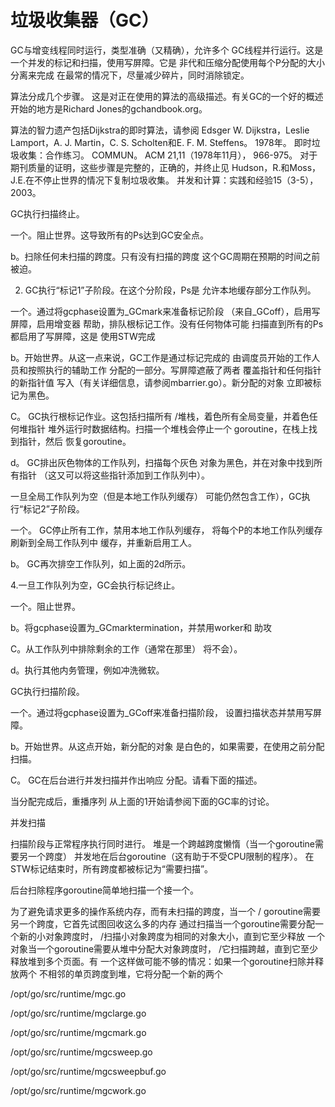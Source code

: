 
# 垃圾收集器（GC）

  GC与增变线程同时运行，类型准确（又精确），允许多个
 GC线程并行运行。这是一个并发的标记和扫描，使用写屏障。它是
非代和压缩分配使用每个P分配的大小分离来完成
在最常的情况下，尽量减少碎片，同时消除锁定。

算法分成几个步骤。
这是对正在使用的算法的高级描述。有关GC的一个好的概述
开始的地方是Richard Jones的gchandbook.org。

算法的智力遗产包括Dijkstra的即时算法，请参阅
 Edsger W. Dijkstra，Leslie Lamport，A. J. Martin，C. S. Scholten和E. F. M. Steffens。 1978年。
即时垃圾收集：合作练习。 COMMUN。 ACM 21,11（1978年11月），
 966-975。
对于期刊质量的证明，这些步骤是完整的，正确的，并终止见
 Hudson，R.和Moss，J.E.在不停止世界的情况下复制垃圾收集。
并发和计算：实践和经验15（3-5），2003。

 GC执行扫描终止。

 一个。阻止世界。这导致所有的Ps达到GC安全点。

 b。扫除任何未扫描的跨度。只有没有扫描的跨度
这个GC周期在预期的时间之前被迫。

 2. GC执行“标记1”子阶段。在这个分阶段，Ps是
允许本地缓存部分工作队列。

 一个。通过将gcphase设置为_GCmark来准备标记阶段
（来自_GCoff），启用写屏障，启用增变器
帮助，排队根标记工作。没有任何物体可能
扫描直到所有的Ps都启用了写屏障，这是
使用STW完成

 b。开始世界。从这一点来说，GC工作是通过标记完成的
由调度员开始的工作人员和按照执行的辅助工作
分配的一部分。写屏障遮蔽了两者
覆盖指针和任何指针的新指针值
写入（有关详细信息，请参阅mbarrier.go）。新分配的对象
立即被标记为黑色。

 C。 GC执行根标记作业。这包括扫描所有
/堆栈，着色所有全局变量，并着色任何堆指针
堆外运行时数据结构。扫描一个堆栈会停止一个
 goroutine，在栈上找到指针，然后
恢复goroutine。

 d。 GC排出灰色物体的工作队列，扫描每个灰色
对象为黑色，并在对象中找到所有指针
（这又可以将这些指针添加到工作队列中）。

一旦全局工作队列为空（但是本地工作队列缓存）
可能仍然包含工作），GC执行“标记2”子阶段。

 一个。 GC停止所有工作，禁用本地工作队列缓存，
将每个P的本地工作队列缓存刷新到全局工作队列中
缓存，并重新启用工人。

 b。 GC再次排空工作队列，如上面的2d所示。

 4.一旦工作队列为空，GC会执行标记终止。

 一个。阻止世界。

 b。将gcphase设置为_GCmarktermination，并禁用worker和
助攻

 C。从工作队列中排除剩余的工作（通常在那里）
将不会）。

 d。执行其他内务管理，例如冲洗微软。

 GC执行扫描阶段。

 一个。通过将gcphase设置为_GCoff来准备扫描阶段，
设置扫描状态并禁用写屏障。

 b。开始世界。从这点开始，新分配的对象
是白色的，如果需要，在使用之前分配扫描。

 C。 GC在后台进行并发扫描并作出响应
分配。请看下面的描述。

当分配完成后，重播序列
从上面的1开始请参阅下面的GC率的讨论。

并发扫描

扫描阶段与正常程序执行同时进行。
堆是一个跨越跨度懒惰（当一个goroutine需要另一个跨度）
并发地在后台goroutine（这有助于不受CPU限制的程序）。
在STW标记结束时，所有跨度都被标记为“需要扫描”。

后台扫除程序goroutine简单地扫描一个接一个。

为了避免请求更多的操作系统内存，而有未扫描的跨度，当一个
/ goroutine需要另一个跨度，它首先试图回收这么多的内存
通过扫描当一个goroutine需要分配一个新的小对象跨度时，
/扫描小对象跨度为相同的对象大小，直到它至少释放
一个对象当一个goroutine需要从堆中分配大对象跨度时，
/它扫描跨越，直到它至少释放堆到多个页面。有
一个这样做可能不够的情况：如果一个goroutine扫除并释放两个
不相邻的单页跨度到堆，它将分配一个新的两个

/opt/go/src/runtime/mgc.go

/opt/go/src/runtime/mgclarge.go

/opt/go/src/runtime/mgcmark.go

/opt/go/src/runtime/mgcsweep.go

/opt/go/src/runtime/mgcsweepbuf.go

/opt/go/src/runtime/mgcwork.go